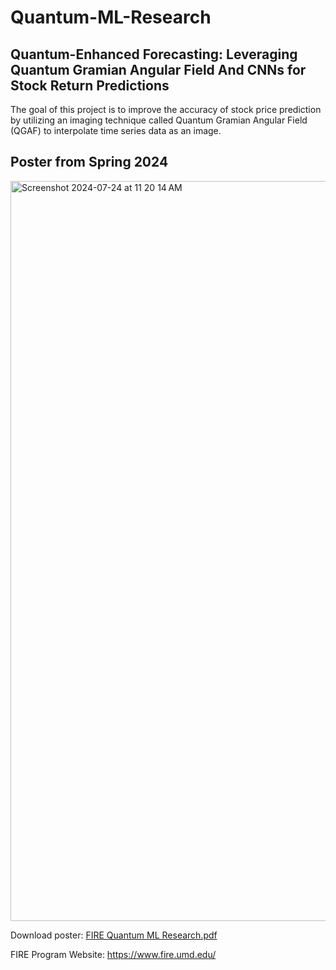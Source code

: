 # Quantum-ML-Research

## Quantum-Enhanced Forecasting: Leveraging Quantum Gramian Angular Field And CNNs for Stock Return Predictions

The goal of this project is to improve the accuracy of stock price prediction by utilizing an imaging technique called Quantum Gramian Angular Field (QGAF) to interpolate time series data as an image.  

## Poster from Spring 2024

<img width="1184" alt="Screenshot 2024-07-24 at 11 20 14 AM" src="https://github.com/user-attachments/assets/b5b76d8b-1fce-47d1-832f-f0d6c80fbb38">

Download poster:
[FIRE Quantum ML Research.pdf](https://github.com/user-attachments/files/16353789/FIRE.Quantum.ML.Research.pdf)

FIRE Program Website: https://www.fire.umd.edu/